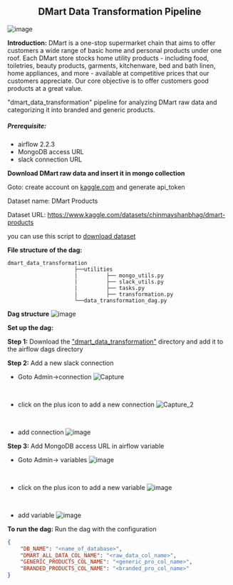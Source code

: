 <h2 style="text-align:center;">DMart Data Transformation Pipeline</h2>

![image](https://user-images.githubusercontent.com/93520937/188064662-02186b61-590e-4a9e-98c9-e43e05835d5d.png)


**Introduction:** DMart is a one-stop supermarket chain that aims to offer customers a wide range of basic home and personal products under one roof. Each DMart store stocks home utility products - including food, toiletries, beauty products, garments, kitchenware, bed and bath linen, home appliances, and more - available at competitive prices that our customers appreciate. Our core objective is to offer customers good products at a great value. 

"dmart_data_transformation" pipeline for analyzing DMart raw data and categorizing it into branded and generic products.

##### Prerequisite:
* airflow 2.2.3
* MongoDB access URL
* slack connection URL 


**Download DMart raw data and insert it in mongo collection**


Goto: create account on <a href = "https://www.kaggle.com/">kaggle.com</a>  and generate api_token

Dataset name: DMart Products
 
Dataset URL: https://www.kaggle.com/datasets/chinmayshanbhag/dmart-products 

you can use this script to <a href = "https://github.com/sandiprathore/projects/blob/dev/scripts/download_kaggle_data.py">download dataset</a> 




**File structure of the dag:**

    dmart_data_transformation
                         ├──utilities
                         |         ├── mongo_utils.py
                         |         ├── slack_utils.py  
                         |         ├── tasks.py  
                         |         ├── transformation.py
                         └──data_transformation_dag.py
**Dag structure**
![image](https://user-images.githubusercontent.com/93520937/187752047-b734547f-735b-4d6a-ae99-b22755236028.png)

**Set up the dag:**


**Step 1:** Download the <a href = "https://github.com/sandiprathore/projects/tree/dev">"dmart_data_transformation"</a> directory and add it to the airflow dags directory

**Step 2:** Add a new slack connection
* Goto Admin->connection
![Capture](https://user-images.githubusercontent.com/93520937/188052176-f275b810-66cc-436d-b7c3-b02721953b2c.PNG)
</br>

* click on the plus icon to add a new connection 
![Capture_2](https://user-images.githubusercontent.com/93520937/188052245-2279e896-06fb-45b5-8776-b8efcce534b4.PNG)
</br>

* add connection 
![image](https://user-images.githubusercontent.com/93520937/188053774-ba5f66de-75da-4dfd-a651-f6b253eb075a.png)

**Step 3:** Add MongoDB access URL in airflow variable 

* Goto Admin-> variables 
![image](https://user-images.githubusercontent.com/93520937/188054026-9526e207-7bb2-4648-8960-65c96825c64e.png)
</br>

* click on the plus icon to add a new variable 
![image](https://user-images.githubusercontent.com/93520937/188054124-25057327-54ff-4937-81ef-b3e7b8c9f73e.png)
</br>

* add variable 
![image](https://user-images.githubusercontent.com/93520937/188054264-06553302-9d20-4e0a-b1dd-3ed8db3531ef.png)


**To run the dag:** 
Run the dag with the configuration 
```JSON
{
    "DB_NAME": "<name_of_database>",
    "DMART_ALL_DATA_COL_NAME": "<raw_data_col_name>", 
    "GENERIC_PRODUCTS_COL_NAME": "<generic_pro_col_name>",
    "BRANDED_PRODUCTS_COL_NAME": "<branded_pro_col_name>"
}
```